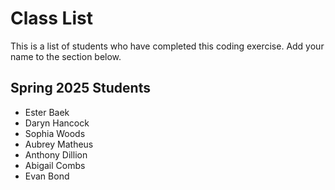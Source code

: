 # Class List

This is a list of students who have completed this coding exercise. Add your name to the section below.

<!-- Note: 
Format your name with a - at the beginning of the line, like this:

- Eric Anderson

-->

## Spring 2025 Students
- Ester Baek
- Daryn Hancock
- Sophia Woods
- Aubrey Matheus
- Anthony Dillion
- Abigail Combs
- Evan Bond
